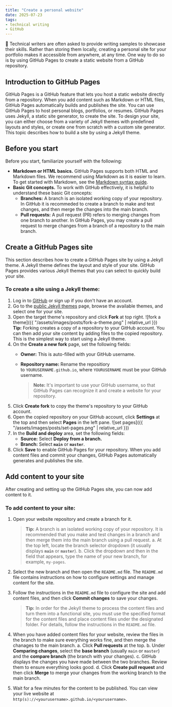 ```yaml
---
title: "Create a personal website"
date: 2025-07-23
tags: 
- technical writing
- GitHub
---
```


📑
Technical writers are often asked to provide writing samples to showcase their skills. Rather than storing them locally, creating a personal site for your portfolio makes it accessible from anywhere, at any time. One way to do so is by using GitHub Pages to create a static website from a GitHub repository. 

## Introduction to GitHub Pages

GitHub Pages is a GitHub feature that lets you host a static website directly from a repository. When you add content such as Markdown or HTML files, GitHub Pages automatically builds and publishes the site. You can use GitHub Pages to host personal blogs, portfolios, or resumes. 
GitHub Pages uses Jekyll, a static site generator, to create the site. To design your site, you can either choose from a variety of Jekyll themes with predefined layouts and styles, or create one from scratch with a custom site generator. 
This topic describes how to build a site by using a Jekyll theme.

## Before you start

Before you start, familiarize yourself with the following:

- **Markdown or HTML basics.** GitHub Pages supports both HTML and Markdown files. We recommend using Markdown as it is easier to learn. To get started with Markdown, see the [Markdown syntax guide](https://www.markdownguide.org/basic-syntax/).
- **Basic Git concepts.** To work with GitHub effectively, it is helpful to understand these basic Git concepts:   
  - **Branches:** A branch is an isolated working copy of your repository. In GitHub it is recommeded to create a branch to make and test changes, and then merge the changes into the main branch.  
  - **Pull requests:** A pull request (PR) refers to merging changes from one branch to another. In GitHub Pages, you may create a pull request to merge changes from a branch of a repository to the main branch.

## Create a GitHub Pages site

This section describes how to create a GitHub Pages site by using a Jekyll theme. A Jekyll theme defines the layout and style of your site. GitHub Pages provides various Jekyll themes that you can select to quickly build your site. 

### To create a site using a Jekyll theme:

1. Log in to [GitHub](https://github.com/) or sign up if you don't have an account.
2. Go to the [public Jekyll themes](https://github.com/topics/jekyll-theme) page, browse the available themes, and select one for your site.
3. Open the target theme's repository and click **Fork** at top right. 
   ![fork a theme]({{ "/assets/images/posts/fork-a-theme.png" | relative_url }})
   **Tip:** Forking creates a copy of a repository to your GitHub account. You can then add your site content by adding files to the copied repository. This is the simplest way to start using a Jekyll theme.
4. On the **Create a new fork** page, set the following fields:
   - **Owner:** This is auto-filled with your GitHub username.
   - **Repository name:** Rename the repositiory to `YOURUSERNAME.github.io`, where `YOURUSERNAME` must be your GitHub username.
     
     > **Note:** It's important to use your GitHub username, so that GitHub Pages can recognize it and create a website for your repository.
5. Click **Create fork** to copy the theme's repository to your GitHub account.
6. Open the copied repository on your GitHub account, click **Settings** at the top and then select **Pages** in the left pane.
   ![set pages]({{ "/assets/images/posts/set-pages.png" | relative_url }})
7. In the **Build and deploy** area, set the following fields:
   - **Source:** Select **Deploy from a branch.**
   - **Branch:** Select **`main`** or **`master`**. 
8. Click **Save** to enable GitHub Pages for your repository. 
   When you add content files and commit your changes, GitHub Pages automatically generates and publishes the site. 

## Add content to your site

After creating and setting up the GitHub Pages site, you can now add content to it. 

### To add content to your site:

1. Open your website repository and create a branch for it. 
   
   > **Tip:** A branch is an isolated working copy of your repository. It is recommended that you make and test changes in a branch and then merge them into the main branch using a pull request.
   > a. At the top left, locate the branch selector dropdown (it usually displays **`main`** or **`master`**).
   > b. Click the dropdown and then in the field that appears, type the name of your new branch, for example, `my-pages`.
2. Select the new branch and then open the `README.md` file. The `README.md` file contains instructions on how to configure settings and manage content for the site. 
3. Follow the instructions in the `README.md` file to configure the site and add content files, and then click **Commit changes** to save your changes.
   
   > **Tip:** In order for the Jekyll theme to process the content files and turn them into a functional site, you must use the specified format for the content files and place content files under the designated folder. For details, follow the instructions in the `README.md` file.
4. When you have added content files for your website, review the files in the branch to make sure everything works fine, and then merge the chanages to the main branch.
   a. Click **Pull requests** at the top.
   b. Under **Comparing changes**, select the **base branch** (usually `main` or `master`) and the **compare branch** (the branch with your changes).
   c. GitHub displays the changes you have made between the two branches. Review them to ensure everything looks good.
   d. Click **Create pull request** and then click **Merge** to merge your changes from the working branch to the main branch. 
5. Wait for a few minutes for the content to be published. You can view your live website at `http(s)://<yourusername>.github.io/<yourusername>`.
